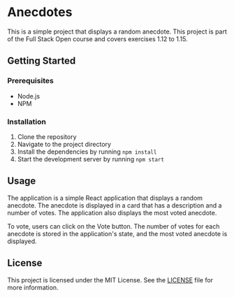 # Anecdotes

This is a simple project that displays a random anecdote. This project is part of the Full Stack Open course and covers exercises 1.12 to 1.15.

## Getting Started

### Prerequisites

- Node.js
- NPM

### Installation

1. Clone the repository
2. Navigate to the project directory
3. Install the dependencies by running `npm install`
4. Start the development server by running `npm start`

## Usage

The application is a simple React application that displays a random anecdote. The anecdote is displayed in a card that has a description and a number of votes. The application also displays the most voted anecdote.

To vote, users can click on the Vote button. The number of votes for each anecdote is stored in the application's state, and the most voted anecdote is displayed.

## License

This project is licensed under the MIT License. See the [LICENSE](LICENSE) file for more information.
